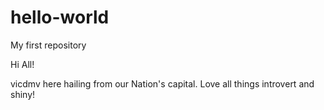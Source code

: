 # hello-world
My first repository

Hi All!

vicdmv here hailing from our Nation's capital. Love all things introvert and shiny!
